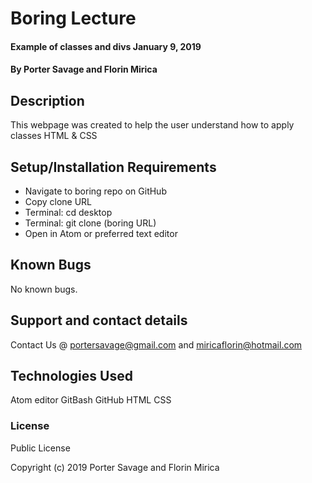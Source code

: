 # Boring Lecture

#### Example of classes and divs January 9, 2019

#### By Porter Savage and Florin Mirica

## Description

This webpage was created to help the user understand how to apply classes HTML & CSS

## Setup/Installation Requirements

* Navigate to boring repo on GitHub
* Copy clone URL
* Terminal: cd desktop
* Terminal: git clone (boring URL)
* Open in Atom or preferred text editor

## Known Bugs

No known bugs.

## Support and contact details

Contact Us @ portersavage@gmail.com and miricaflorin@hotmail.com

## Technologies Used

Atom editor
GitBash
GitHub
HTML
CSS

### License

Public License

Copyright (c) 2019 Porter Savage and Florin Mirica
